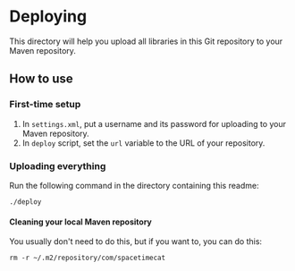 # Deploying

This directory will help you upload all libraries in this Git repository
to your Maven repository.

## How to use

### First-time setup

1. In `settings.xml`,
put a username and its password for uploading to your Maven repository.
1. In `deploy` script,
set the `url` variable to the URL of your repository.

### Uploading everything

Run the following command
in the directory containing this readme:

```
./deploy
```

#### Cleaning your local Maven repository

You usually don't need to do this,
but if you want to, you can do this:

```
rm -r ~/.m2/repository/com/spacetimecat
```

